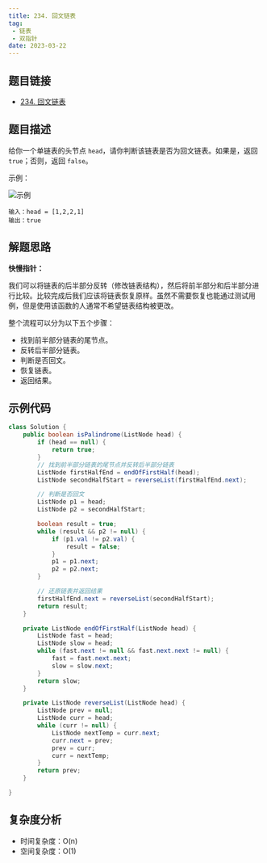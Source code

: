 ```yaml
---
title: 234. 回文链表
tag:
 - 链表
 - 双指针
date: 2023-03-22
---
```


## 题目链接

- [234. 回文链表](https://leetcode.cn/problems/palindrome-linked-list/)

## 题目描述 <Badge text="简单" type="tip"/>

给你一个单链表的头节点 `head`，请你判断该链表是否为回文链表。如果是，返回 `true`；否则，返回 `false`。

示例：

![示例](https://assets.leetcode.com/uploads/2021/03/03/pal1linked-list.jpg)

```
输入：head = [1,2,2,1]
输出：true
```

## 解题思路
 
**快慢指针：**

我们可以将链表的后半部分反转（修改链表结构），然后将前半部分和后半部分进行比较。比较完成后我们应该将链表恢复原样。虽然不需要恢复也能通过测试用例，但是使用该函数的人通常不希望链表结构被更改。

整个流程可以分为以下五个步骤：

- 找到前半部分链表的尾节点。
- 反转后半部分链表。
- 判断是否回文。
- 恢复链表。
- 返回结果。

## 示例代码

```java
class Solution {
    public boolean isPalindrome(ListNode head) {
        if (head == null) {
            return true;
        }
        // 找到前半部分链表的尾节点并反转后半部分链表
        ListNode firstHalfEnd = endOfFirstHalf(head);   
        ListNode secondHalfStart = reverseList(firstHalfEnd.next);

        // 判断是否回文
        ListNode p1 = head;
        ListNode p2 = secondHalfStart;

        boolean result = true;
        while (result && p2 != null) {
            if (p1.val != p2.val) {
                result = false;
            }
            p1 = p1.next;
            p2 = p2.next;
        }        

        // 还原链表并返回结果
        firstHalfEnd.next = reverseList(secondHalfStart);
        return result;
    }

    private ListNode endOfFirstHalf(ListNode head) {
        ListNode fast = head;
        ListNode slow = head;
        while (fast.next != null && fast.next.next != null) {
            fast = fast.next.next;
            slow = slow.next;
        }
        return slow;
    }

    private ListNode reverseList(ListNode head) {
        ListNode prev = null;
        ListNode curr = head;
        while (curr != null) {
            ListNode nextTemp = curr.next;
            curr.next = prev;
            prev = curr;
            curr = nextTemp;
        }
        return prev;
    }

}
```

## 复杂度分析

- 时间复杂度：O(n)
- 空间复杂度：O(1)